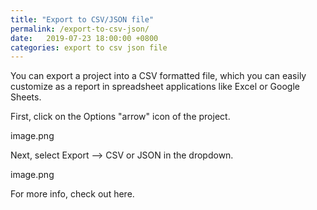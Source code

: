 ```yaml
---
title: "Export to CSV/JSON file"
permalink: /export-to-csv-json/
date:   2019-07-23 18:00:00 +0800
categories: export to csv json file
---
```

You can export a project into a CSV formatted file, which you can easily customize as a report in spreadsheet applications like Excel or Google Sheets.

First, click on the Options "arrow" icon of the project.

image.png

Next, select Export --> CSV or JSON in the dropdown.

image.png

For more info, check out here.